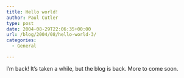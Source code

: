 ```yaml
---
title: Hello world!
author: Paul Cutler
type: post
date: 2004-08-29T22:06:35+00:00
url: /blog/2004/08/hello-world-3/
categories:
  - General

---
```

I&#8217;m back! It&#8217;s taken a while, but the blog is back. More to come soon.